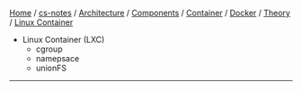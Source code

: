[Home](https://mengxianbin.github.io) /
[cs-notes](https://mengxianbin.github.io/cs-notes/site) /
[Architecture](https://mengxianbin.github.io/cs-notes/site/Architecture) /
[Components](https://mengxianbin.github.io/cs-notes/site/Architecture/Components) /
[Container](https://mengxianbin.github.io/cs-notes/site/Architecture/Components/Container) /
[Docker](https://mengxianbin.github.io/cs-notes/site/Architecture/Components/Container/Docker) /
[Theory](https://mengxianbin.github.io/cs-notes/site/Architecture/Components/Container/Docker/Theory) /
[Linux Container](https://mengxianbin.github.io/cs-notes/site/Architecture/Components/Container/Docker/Theory/Linux%20Container)

* Linux Container (LXC)
    * cgroup
    * namepsace
    * unionFS

---
